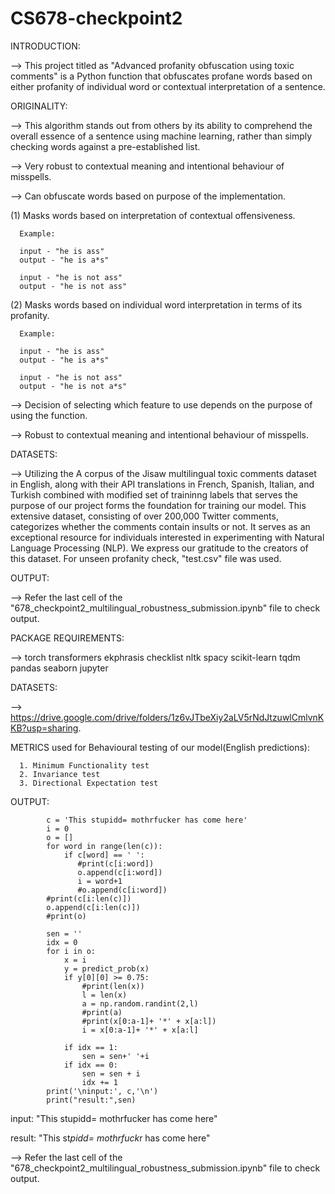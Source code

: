 # CS678-checkpoint2

INTRODUCTION:

--> This project titled as "Advanced profanity obfuscation using toxic comments" is a Python function that obfuscates profane words based on either profanity of individual word or contextual interpretation of a sentence.

ORIGINALITY:

--> This algorithm stands out from others by its ability to comprehend the overall essence of a sentence using machine learning, rather than simply checking words against a pre-established list.

--> Very robust to contextual meaning and intentional behaviour of misspells.

--> Can obfuscate words based on purpose of the implementation.


(1) Masks words based on interpretation of contextual offensiveness. 

      Example:
      
      input - "he is ass"
      output - "he is a*s"
      
      input - "he is not ass"
      output - "he is not ass"

(2) Masks words based on individual word interpretation in terms of its profanity.

      Example:
      
      input - "he is ass"
      output - "he is a*s"
      
      input - "he is not ass"
      output - "he is not a*s"

--> Decision of selecting which feature to use depends on the purpose of using the function.

--> Robust to contextual meaning and intentional behaviour of misspells.

DATASETS:

 --> Utilizing the A corpus of the Jisaw multilingual toxic comments dataset in English, along with their API translations in French, Spanish, Italian, and Turkish combined with modified set of traininng labels that serves the purpose of our project forms the foundation for training our model. This extensive dataset, consisting of over 200,000 Twitter comments, categorizes whether the comments contain insults or not. It serves as an exceptional resource for individuals interested in experimenting with Natural Language Processing (NLP). We express our gratitude to the creators of this dataset. For unseen profanity check, "test.csv" file was used.

OUTPUT:
 
--> Refer the last cell of the "678_checkpoint2_multilingual_robustness_submission.ipynb" file to check output.

PACKAGE REQUIREMENTS:

--> torch transformers ekphrasis checklist nltk spacy scikit-learn tqdm pandas seaborn jupyter 

DATASETS:

--> https://drive.google.com/drive/folders/1z6vJTbeXiy2aLV5rNdJtzuwlCmlvnKKB?usp=sharing.

METRICS used for Behavioural testing of our model(English predictions):

      1. Minimum Functionality test
      2. Invariance test
      3. Directional Expectation test

OUTPUT:

            c = 'This stupidd= mothrfucker has come here' 
            i = 0
            o = []
            for word in range(len(c)):
                if c[word] == ' ':
                   #print(c[i:word])
                   o.append(c[i:word])
                   i = word+1
                   #o.append(c[i:word])
            #print(c[i:len(c)])   
            o.append(c[i:len(c)])
            #print(o)
            
            sen = ''
            idx = 0
            for i in o:
                x = i
                y = predict_prob(x)
                if y[0][0] >= 0.75:
                    #print(len(x))
                    l = len(x)
                    a = np.random.randint(2,l)
                    #print(a)
                    #print(x[0:a-1]+ '*' + x[a:l])
                    i = x[0:a-1]+ '*' + x[a:l]
            
                if idx == 1:
                    sen = sen+' '+i
                if idx == 0:
                    sen = sen + i
                    idx += 1   
            print('\ninput:', c,'\n')
            print("result:",sen)

input: "This stupidd= mothrfucker has come here" 

result: "This st*pidd= mothrfuck*r has come here"            

--> Refer the last cell of the "678_checkpoint2_multilingual_robustness_submission.ipynb" file to check output.
